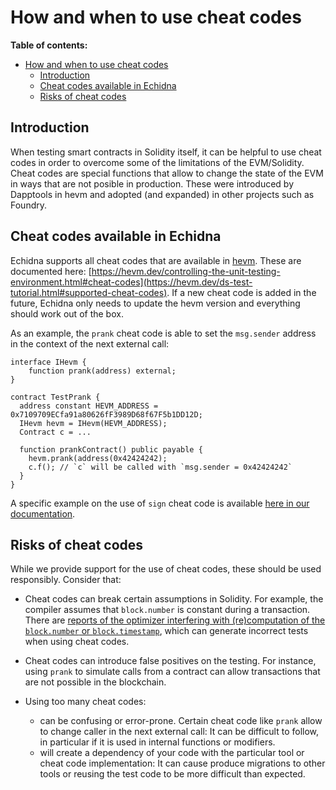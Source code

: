 # How and when to use cheat codes

**Table of contents:**

- [How and when to use cheat codes](#how-and-when-to-use-cheat-codes)
  - [Introduction](#introduction)
  - [Cheat codes available in Echidna](#cheat-codes-available-in-echidna)
  - [Risks of cheat codes](#risks-of-cheat-codes)

## Introduction

When testing smart contracts in Solidity itself, it can be helpful to use cheat codes in order to overcome some of the limitations of the EVM/Solidity.
Cheat codes are special functions that allow to change the state of the EVM in ways that are not posible in production. These were introduced by Dapptools in hevm and adopted (and expanded) in other projects such as Foundry.

## Cheat codes available in Echidna

Echidna supports all cheat codes that are available in [hevm](https://github.com/ethereum/hevm). These are documented here: [https://hevm.dev/controlling-the-unit-testing-environment.html#cheat-codes](https://hevm.dev/ds-test-tutorial.html#supported-cheat-codes).
If a new cheat code is added in the future, Echidna only needs to update the hevm version and everything should work out of the box.

As an example, the `prank` cheat code is able to set the `msg.sender` address in the context of the next external call:

```solidity
interface IHevm {
    function prank(address) external;
}

contract TestPrank {
  address constant HEVM_ADDRESS = 0x7109709ECfa91a80626fF3989D68f67F5b1DD12D;
  IHevm hevm = IHevm(HEVM_ADDRESS);
  Contract c = ...

  function prankContract() public payable {
    hevm.prank(address(0x42424242);
    c.f(); // `c` will be called with `msg.sender = 0x42424242`
  }
}
```

A specific example on the use of `sign` cheat code is available [here in our documentation](hevm-cheats-to-test-permit.md).

## Risks of cheat codes

While we provide support for the use of cheat codes, these should be used responsibly. Consider that:

- Cheat codes can break certain assumptions in Solidity. For example, the compiler assumes that `block.number` is constant during a transaction. There are [reports of the optimizer interfering with (re)computation of the `block.number` or `block.timestamp`](https://github.com/ethereum/solidity/issues/12963#issuecomment-1110162425), which can generate incorrect tests when using cheat codes.

- Cheat codes can introduce false positives on the testing. For instance, using `prank` to simulate calls from a contract can allow transactions that are not possible in the blockchain.

- Using too many cheat codes:
  - can be confusing or error-prone. Certain cheat code like `prank` allow to change caller in the next external call: It can be difficult to follow, in particular if it is used in internal functions or modifiers.
  - will create a dependency of your code with the particular tool or cheat code implementation: It can cause produce migrations to other tools or reusing the test code to be more difficult than expected.
